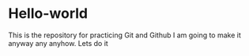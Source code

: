 # Hello-world
This is the repository for practicing Git and Github
I am going to make it anyway any anyhow. Lets do it 
